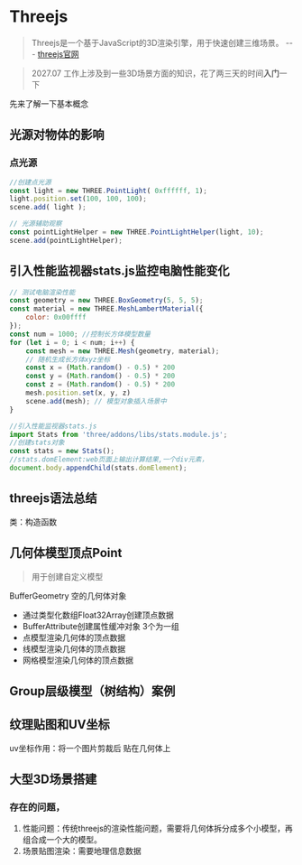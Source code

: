 # Threejs

> Threejs是一个基于JavaScript的3D渲染引擎，用于快速创建三维场景。  --- [threejs官网](https://threejs.org/)

> 2027.07 工作上涉及到一些3D场景方面的知识，花了两三天的时间**入门**一下

先来了解一下基本概念

## 光源对物体的影响

### 点光源

```js
//创建点光源
const light = new THREE.PointLight( 0xffffff, 1);
light.position.set(100, 100, 100);
scene.add( light );

// 光源辅助观察
const pointLightHelper = new THREE.PointLightHelper(light, 10);
scene.add(pointLightHelper);
```

## 引入性能监视器stats.js监控电脑性能变化
```js
// 测试电脑渲染性能
const geometry = new THREE.BoxGeometry(5, 5, 5);
const material = new THREE.MeshLambertMaterial({
	color: 0x00ffff
});
const num = 1000; //控制长方体模型数量
for (let i = 0; i < num; i++) {
    const mesh = new THREE.Mesh(geometry, material);
    // 随机生成长方体xyz坐标
    const x = (Math.random() - 0.5) * 200
    const y = (Math.random() - 0.5) * 200
    const z = (Math.random() - 0.5) * 200
    mesh.position.set(x, y, z)
    scene.add(mesh); // 模型对象插入场景中
}
```

```js
//引入性能监视器stats.js
import Stats from 'three/addons/libs/stats.module.js';
//创建stats对象
const stats = new Stats();
//stats.domElement:web页面上输出计算结果,一个div元素，
document.body.appendChild(stats.domElement);
```

## threejs语法总结
 类：构造函数

## 几何体模型顶点Point
> 用于创建自定义模型

BufferGeometry 空的几何体对象
- 通过类型化数组Float32Array创建顶点数据
- BufferAttribute创建属性缓冲对象  3个为一组
- 点模型渲染几何体的顶点数据
- 线模型渲染几何体的顶点数据
- 网格模型渲染几何体的顶点数据

## Group层级模型（树结构）案例

## 纹理贴图和UV坐标
uv坐标作用：将一个图片剪裁后 贴在几何体上

## 大型3D场景搭建

### 存在的问题，

1. 性能问题：传统threejs的渲染性能问题，需要将几何体拆分成多个小模型，再组合成一个大的模型。
2. 场景贴图渲染：需要地理信息数据


